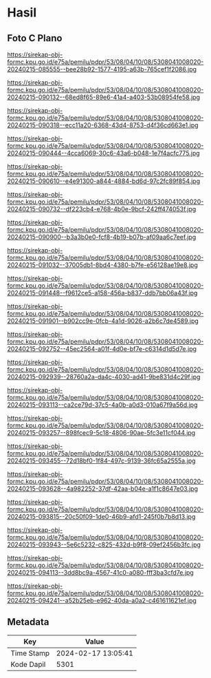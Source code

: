 # Hasil

## Foto C Plano

https://sirekap-obj-formc.kpu.go.id/e75a/pemilu/pdpr/53/08/04/10/08/5308041008020-20240215-085555--bee28b92-1577-4195-a63b-765cef1f2086.jpg

https://sirekap-obj-formc.kpu.go.id/e75a/pemilu/pdpr/53/08/04/10/08/5308041008020-20240215-090132--68ed8f65-89e6-41a4-a403-53b08954fe58.jpg

https://sirekap-obj-formc.kpu.go.id/e75a/pemilu/pdpr/53/08/04/10/08/5308041008020-20240215-090318--ecc11a20-6368-43d4-8753-d4f36cd663e1.jpg

https://sirekap-obj-formc.kpu.go.id/e75a/pemilu/pdpr/53/08/04/10/08/5308041008020-20240215-090444--4cca6069-30c6-43a6-b048-1e7f4acfc775.jpg

https://sirekap-obj-formc.kpu.go.id/e75a/pemilu/pdpr/53/08/04/10/08/5308041008020-20240215-090610--e4e91300-a844-4884-bd6d-97c2fc89f854.jpg

https://sirekap-obj-formc.kpu.go.id/e75a/pemilu/pdpr/53/08/04/10/08/5308041008020-20240215-090732--df223cb4-e768-4b0e-9bcf-242ff474053f.jpg

https://sirekap-obj-formc.kpu.go.id/e75a/pemilu/pdpr/53/08/04/10/08/5308041008020-20240215-090900--b3a3b0e0-fcf8-4b19-b07b-af09aa6c7eef.jpg

https://sirekap-obj-formc.kpu.go.id/e75a/pemilu/pdpr/53/08/04/10/08/5308041008020-20240215-091032--37005db1-8bd4-4380-b7fe-e56128ae19e8.jpg

https://sirekap-obj-formc.kpu.go.id/e75a/pemilu/pdpr/53/08/04/10/08/5308041008020-20240215-091448--f9612ce5-a158-456a-b837-ddb7bb06a43f.jpg

https://sirekap-obj-formc.kpu.go.id/e75a/pemilu/pdpr/53/08/04/10/08/5308041008020-20240215-091901--b902cc9e-0fcb-4a1d-9026-a2b6c7de4589.jpg

https://sirekap-obj-formc.kpu.go.id/e75a/pemilu/pdpr/53/08/04/10/08/5308041008020-20240215-092752--45ec2564-a01f-4d0e-bf7e-c6314d1d5d7e.jpg

https://sirekap-obj-formc.kpu.go.id/e75a/pemilu/pdpr/53/08/04/10/08/5308041008020-20240215-092939--28760a2a-da4c-4030-ad41-9be831d4c29f.jpg

https://sirekap-obj-formc.kpu.go.id/e75a/pemilu/pdpr/53/08/04/10/08/5308041008020-20240215-093113--ca2ce79d-37c5-4a0b-a0d3-010a67f9a56d.jpg

https://sirekap-obj-formc.kpu.go.id/e75a/pemilu/pdpr/53/08/04/10/08/5308041008020-20240215-093257--898fcec9-5c18-4806-90ae-5fc3e11cf044.jpg

https://sirekap-obj-formc.kpu.go.id/e75a/pemilu/pdpr/53/08/04/10/08/5308041008020-20240215-093455--72d18bf0-1f84-497c-9139-36fc65a2555a.jpg

https://sirekap-obj-formc.kpu.go.id/e75a/pemilu/pdpr/53/08/04/10/08/5308041008020-20240215-093628--4a982252-37df-42aa-b04e-a1f1c8647e03.jpg

https://sirekap-obj-formc.kpu.go.id/e75a/pemilu/pdpr/53/08/04/10/08/5308041008020-20240215-093815--20c50f09-1de0-46b9-afd1-245f0b7b8d13.jpg

https://sirekap-obj-formc.kpu.go.id/e75a/pemilu/pdpr/53/08/04/10/08/5308041008020-20240215-093943--5e6c5232-c825-432d-b9f8-09ef2456b3fc.jpg

https://sirekap-obj-formc.kpu.go.id/e75a/pemilu/pdpr/53/08/04/10/08/5308041008020-20240215-094113--3dd8bc9a-4567-41c0-a080-fff3ba3cfd7e.jpg

https://sirekap-obj-formc.kpu.go.id/e75a/pemilu/pdpr/53/08/04/10/08/5308041008020-20240215-094241--a52b25eb-e962-40da-a0a2-c461611621ef.jpg


## Metadata

| Key        | Value               |
| ---------- | ------------------- |
| Time Stamp | 2024-02-17 13:05:41 |
| Kode Dapil | 5301                |



